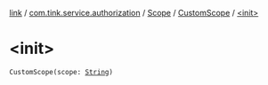 [link](../../../index.md) / [com.tink.service.authorization](../../index.md) / [Scope](../index.md) / [CustomScope](index.md) / [&lt;init&gt;](./-init-.md)

# &lt;init&gt;

`CustomScope(scope: `[`String`](https://kotlinlang.org/api/latest/jvm/stdlib/kotlin/-string/index.html)`)`